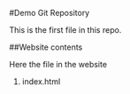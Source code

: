 #Demo Git Repository

This is the first file in this repo.


##Website contents

Here the file in the website

1. index.html